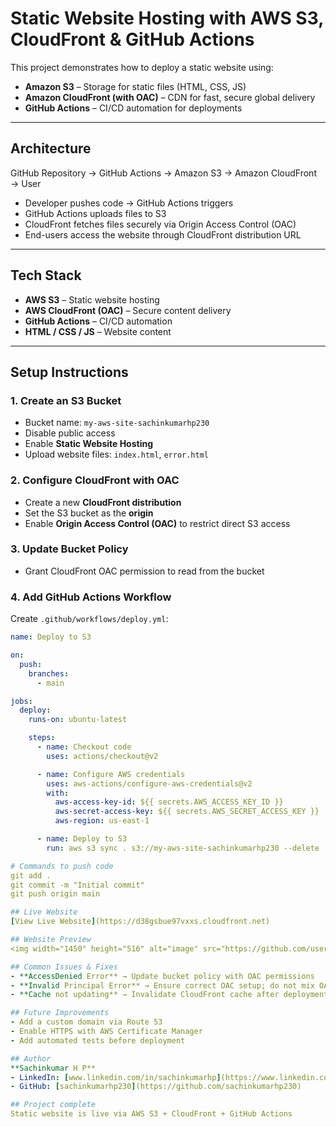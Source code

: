 # Static Website Hosting with AWS S3, CloudFront & GitHub Actions

This project demonstrates how to deploy a static website using:

- **Amazon S3** – Storage for static files (HTML, CSS, JS)  
- **Amazon CloudFront (with OAC)** – CDN for fast, secure global delivery  
- **GitHub Actions** – CI/CD automation for deployments  

---

## Architecture

GitHub Repository → GitHub Actions → Amazon S3 → Amazon CloudFront → User

- Developer pushes code → GitHub Actions triggers  
- GitHub Actions uploads files to S3  
- CloudFront fetches files securely via Origin Access Control (OAC)  
- End-users access the website through CloudFront distribution URL  

---

## Tech Stack

- **AWS S3** – Static website hosting  
- **AWS CloudFront (OAC)** – Secure content delivery  
- **GitHub Actions** – CI/CD automation  
- **HTML / CSS / JS** – Website content  

---

## Setup Instructions

### 1. Create an S3 Bucket
- Bucket name: `my-aws-site-sachinkumarhp230`  
- Disable public access  
- Enable **Static Website Hosting**  
- Upload website files: `index.html`, `error.html`  

### 2. Configure CloudFront with OAC
- Create a new **CloudFront distribution**  
- Set the S3 bucket as the **origin**  
- Enable **Origin Access Control (OAC)** to restrict direct S3 access  

### 3. Update Bucket Policy
- Grant CloudFront OAC permission to read from the bucket  

### 4. Add GitHub Actions Workflow
Create `.github/workflows/deploy.yml`:

```yaml
name: Deploy to S3

on:
  push:
    branches:
      - main

jobs:
  deploy:
    runs-on: ubuntu-latest

    steps:
      - name: Checkout code
        uses: actions/checkout@v2

      - name: Configure AWS credentials
        uses: aws-actions/configure-aws-credentials@v2
        with:
          aws-access-key-id: ${{ secrets.AWS_ACCESS_KEY_ID }}
          aws-secret-access-key: ${{ secrets.AWS_SECRET_ACCESS_KEY }}
          aws-region: us-east-1

      - name: Deploy to S3
        run: aws s3 sync . s3://my-aws-site-sachinkumarhp230 --delete

# Commands to push code
git add .
git commit -m "Initial commit"
git push origin main

## Live Website
[View Live Website](https://d38gsbue97vxxs.cloudfront.net)

## Website Preview
<img width="1450" height="516" alt="image" src="https://github.com/user-attachments/assets/0d492234-3e30-4091-a9b7-01fd471f67da" />

## Common Issues & Fixes
- **AccessDenied Error** → Update bucket policy with OAC permissions
- **Invalid Principal Error** → Ensure correct OAC setup; do not mix OAI with OAC
- **Cache not updating** → Invalidate CloudFront cache after deployments

## Future Improvements
- Add a custom domain via Route 53
- Enable HTTPS with AWS Certificate Manager
- Add automated tests before deployment

## Author
**Sachinkumar H P**  
- LinkedIn: [www.linkedin.com/in/sachinkumarhp](https://www.linkedin.com/in/sachinkumarhp)  
- GitHub: [sachinkumarhp230](https://github.com/sachinkumarhp230)

## Project complete
Static website is live via AWS S3 + CloudFront + GitHub Actions
